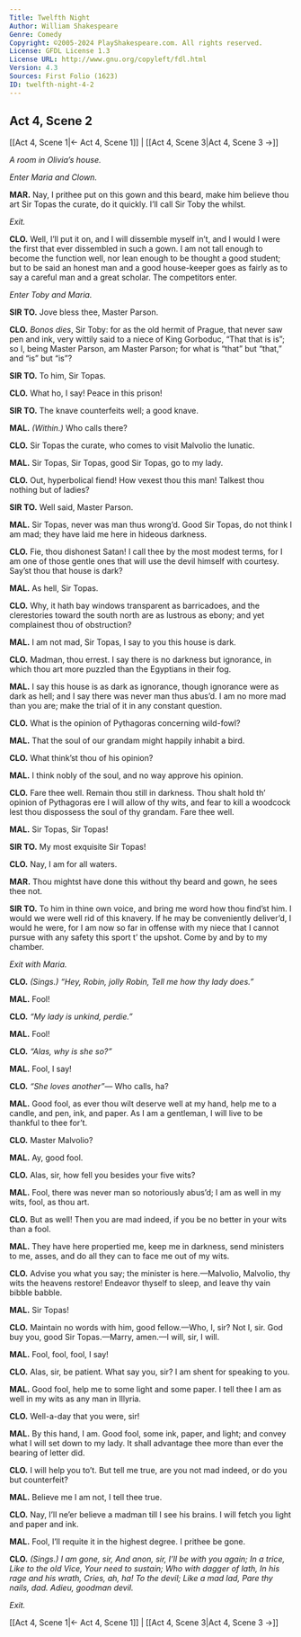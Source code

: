 ```yaml
---
Title: Twelfth Night
Author: William Shakespeare
Genre: Comedy
Copyright: ©2005-2024 PlayShakespeare.com. All rights reserved.
License: GFDL License 1.3
License URL: http://www.gnu.org/copyleft/fdl.html
Version: 4.3
Sources: First Folio (1623)
ID: twelfth-night-4-2
---
```


## Act 4, Scene 2
[[Act 4, Scene 1|← Act 4, Scene 1]] | [[Act 4, Scene 3|Act 4, Scene 3 →]]

*A room in Olivia’s house.*

*Enter Maria and Clown.*

**MAR.**
Nay, I prithee put on this gown and this beard, make him believe thou art Sir Topas the curate, do it quickly. I’ll call Sir Toby the whilst.

*Exit.*

**CLO.**
Well, I’ll put it on, and I will dissemble myself in’t, and I would I were the first that ever dissembled in such a gown. I am not tall enough to become the function well, nor lean enough to be thought a good student; but to be said an honest man and a good house-keeper goes as fairly as to say a careful man and a great scholar. The competitors enter.

*Enter Toby and Maria.*

**SIR TO.**
Jove bless thee, Master Parson.

**CLO.**
*Bonos dies*, Sir Toby: for as the old hermit of Prague, that never saw pen and ink, very wittily said to a niece of King Gorboduc, “That that is is”; so I, being Master Parson, am Master Parson; for what is “that” but “that,” and “is” but “is”?

**SIR TO.**
To him, Sir Topas.

**CLO.**
What ho, I say! Peace in this prison!

**SIR TO.**
The knave counterfeits well; a good knave.

**MAL.**
*(Within.)*
Who calls there?

**CLO.**
Sir Topas the curate, who comes to visit Malvolio the lunatic.

**MAL.**
Sir Topas, Sir Topas, good Sir Topas, go to my lady.

**CLO.**
Out, hyperbolical fiend! How vexest thou this man! Talkest thou nothing but of ladies?

**SIR TO.**
Well said, Master Parson.

**MAL.**
Sir Topas, never was man thus wrong’d. Good Sir Topas, do not think I am mad; they have laid me here in hideous darkness.

**CLO.**
Fie, thou dishonest Satan! I call thee by the most modest terms, for I am one of those gentle ones that will use the devil himself with courtesy. Say’st thou that house is dark?

**MAL.**
As hell, Sir Topas.

**CLO.**
Why, it hath bay windows transparent as barricadoes, and the clerestories toward the south north are as lustrous as ebony; and yet complainest thou of obstruction?

**MAL.**
I am not mad, Sir Topas, I say to you this house is dark.

**CLO.**
Madman, thou errest. I say there is no darkness but ignorance, in which thou art more puzzled than the Egyptians in their fog.

**MAL.**
I say this house is as dark as ignorance, though ignorance were as dark as hell; and I say there was never man thus abus’d. I am no more mad than you are; make the trial of it in any constant question.

**CLO.**
What is the opinion of Pythagoras concerning wild-fowl?

**MAL.**
That the soul of our grandam might happily inhabit a bird.

**CLO.**
What think’st thou of his opinion?

**MAL.**
I think nobly of the soul, and no way approve his opinion.

**CLO.**
Fare thee well. Remain thou still in darkness. Thou shalt hold th’ opinion of Pythagoras ere I will allow of thy wits, and fear to kill a woodcock lest thou dispossess the soul of thy grandam. Fare thee well.

**MAL.**
Sir Topas, Sir Topas!

**SIR TO.**
My most exquisite Sir Topas!

**CLO.**
Nay, I am for all waters.

**MAR.**
Thou mightst have done this without thy beard and gown, he sees thee not.

**SIR TO.**
To him in thine own voice, and bring me word how thou find’st him. I would we were well rid of this knavery. If he may be conveniently deliver’d, I would he were, for I am now so far in offense with my niece that I cannot pursue with any safety this sport t’ the upshot. Come by and by to my chamber.

*Exit with Maria.*

**CLO.**
*(Sings.)*
*“Hey, Robin, jolly Robin,*
*Tell me how thy lady does.”*

**MAL.**
Fool!

**CLO.**
*“My lady is unkind, perdie.”*

**MAL.**
Fool!

**CLO.**
*“Alas, why is she so?”*

**MAL.**
Fool, I say!

**CLO.**
*“She loves another”⁠—*
Who calls, ha?

**MAL.**
Good fool, as ever thou wilt deserve well at my hand, help me to a candle, and pen, ink, and paper. As I am a gentleman, I will live to be thankful to thee for’t.

**CLO.**
Master Malvolio?

**MAL.**
Ay, good fool.

**CLO.**
Alas, sir, how fell you besides your five wits?

**MAL.**
Fool, there was never man so notoriously abus’d; I am as well in my wits, fool, as thou art.

**CLO.**
But as well! Then you are mad indeed, if you be no better in your wits than a fool.

**MAL.**
They have here propertied me, keep me in darkness, send ministers to me, asses, and do all they can to face me out of my wits.

**CLO.**
Advise you what you say; the minister is here.—Malvolio, Malvolio, thy wits the heavens restore! Endeavor thyself to sleep, and leave thy vain bibble babble.

**MAL.**
Sir Topas!

**CLO.**
Maintain no words with him, good fellow.—Who, I, sir? Not I, sir. God buy you, good Sir Topas.—Marry, amen.—I will, sir, I will.

**MAL.**
Fool, fool, fool, I say!

**CLO.**
Alas, sir, be patient. What say you, sir? I am shent for speaking to you.

**MAL.**
Good fool, help me to some light and some paper. I tell thee I am as well in my wits as any man in Illyria.

**CLO.**
Well-a-day that you were, sir!

**MAL.**
By this hand, I am. Good fool, some ink, paper, and light; and convey what I will set down to my lady. It shall advantage thee more than ever the bearing of letter did.

**CLO.**
I will help you to’t. But tell me true, are you not mad indeed, or do you but counterfeit?

**MAL.**
Believe me I am not, I tell thee true.

**CLO.**
Nay, I’ll ne’er believe a madman till I see his brains. I will fetch you light and paper and ink.

**MAL.**
Fool, I’ll requite it in the highest degree. I prithee be gone.

**CLO.**
*(Sings.)*
*I am gone, sir,*
*And anon, sir,*
*I’ll be with you again;*
*In a trice,*
*Like to the old Vice,*
*Your need to sustain;*
*Who with dagger of lath,*
*In his rage and his wrath,*
*Cries, ah, ha! To the devil;*
*Like a mad lad,*
*Pare thy nails, dad.*
**Adieu*, goodman devil.*

*Exit.*

[[Act 4, Scene 1|← Act 4, Scene 1]] | [[Act 4, Scene 3|Act 4, Scene 3 →]]